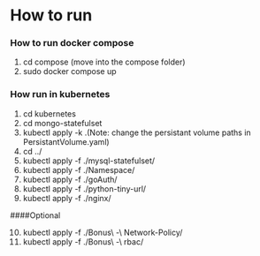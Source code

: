 # How to run

### How to run docker compose

1. cd compose (move into the compose folder)
2. sudo docker compose up

### How run in kubernetes

1. cd kubernetes
2. cd mongo-statefulset
3. kubectl apply -k .(Note: change the persistant volume paths in PersistantVolume.yaml)
4. cd ../
5. kubectl apply -f ./mysql-statefulset/
6. kubectl apply -f ./Namespace/
7. kubectl apply -f ./goAuth/
8. kubectl apply -f ./python-tiny-url/
9. kubectl apply -f ./nginx/

####Optional

10. kubectl apply -f ./Bonus\ -\ Network-Policy/
11. kubectl apply -f ./Bonus\ -\ rbac/

